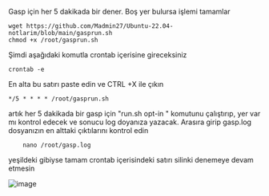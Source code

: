Gasp için  her 5 dakikada bir  dener. Boş yer bulursa işlemi tamamlar

    wget https://github.com/Madmin27/Ubuntu-22.04-notlarim/blob/main/gasprun.sh
    chmod +x /root/gasprun.sh

Şimdi aşağıdaki komutla crontab içerisine gireceksiniz
    
    crontab -e

En alta bu satırı paste edin ve CTRL +X ile çıkın

    */5 * * * * /root/gasprun.sh

  artık her 5 dakikada bir gasp için "run.sh opt-in " komutunu çalıştırıp, yer var mı kontrol edecek ve sonucu log doyanıza yazacak.
  Arasıra girip  gasp.log dosyanızın en alttaki çıktılarını kontrol edin

        nano /root/gasp.log

yeşildeki gibiyse tamam
crontab içerisindeki satırı silinki denemeye devam etmesin


![image](https://github.com/Madmin27/Ubuntu-22.04-notlarim/assets/94014225/ea2e296e-cfa3-400e-b1fc-54745bfa4e4f)

